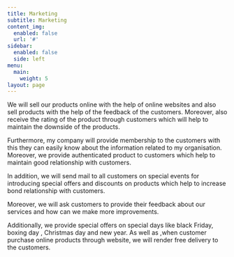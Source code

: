 ```yaml
---
title: Marketing
subtitle: Marketing
content_img:
  enabled: false
  url: '#'
sidebar:
  enabled: false
  side: left
menu:
  main:
    weight: 5
layout: page
---
```

We will sell our products online with the help of online websites and also sell products with the help of the feedback of the customers. Moreover, also receive the rating of the product through customers which will help to maintain the downside of the products.

 Furthermore, my company will provide membership to the customers with this they can easily know about the information related to my organisation. Moreover, we provide authenticated product to customers which help to maintain good relationship with customers.

 In addition, we will send mail to all customers on special events for introducing special offers and discounts on products which help to increase bond relationship with customers. 

Moreover, we will ask customers to provide their feedback about our services and how can we make more improvements.

Additionally, we provide special offers on special days like black Friday, boxing day , Christmas day and new year. As well as ,when customer purchase online products through website, we will render free delivery to the customers.
